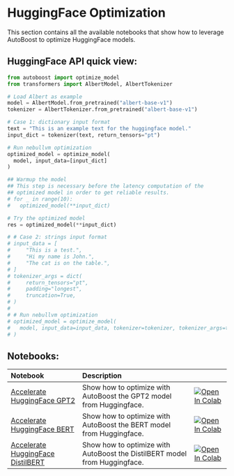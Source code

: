 # **HuggingFace Optimization**

This section contains all the available notebooks that show how to leverage AutoBoost to optimize HuggingFace models.

## HuggingFace API quick view:

``` python
from autoboost import optimize_model
from transformers import AlbertModel, AlbertTokenizer

# Load Albert as example
model = AlbertModel.from_pretrained("albert-base-v1")
tokenizer = AlbertTokenizer.from_pretrained("albert-base-v1")

# Case 1: dictionary input format
text = "This is an example text for the huggingface model."
input_dict = tokenizer(text, return_tensors="pt")

# Run nebullvm optimization
optimized_model = optimize_model(
  model, input_data=[input_dict]
)

## Warmup the model
## This step is necessary before the latency computation of the 
## optimized model in order to get reliable results.
# for _ in range(10):
#   optimized_model(**input_dict)

# Try the optimized model
res = optimized_model(**input_dict)

# # Case 2: strings input format
# input_data = [
#     "This is a test.",
#     "Hi my name is John.",
#     "The cat is on the table.",
# ]
# tokenizer_args = dict(
#     return_tensors="pt",
#     padding="longest",
#     truncation=True,
# )
# 
# # Run nebullvm optimization
# optimized_model = optimize_model(
#   model, input_data=input_data, tokenizer=tokenizer, tokenizer_args=tokenizer_args
# )
```

## Notebooks:
| Notebook                                                                                                                                                      | Description                                                               |                                                                                                                                                                                                                                                                                                             |
|:--------------------------------------------------------------------------------------------------------------------------------------------------------------|:--------------------------------------------------------------------------|:------------------------------------------------------------------------------------------------------------------------------------------------------------------------------------------------------------------------------------------------------------------------------------------------------------|
| [Accelerate HuggingFace GPT2](https://github.com/nebuly-ai/nebullvm/blob/main/notebooks/pytorch/Accelerate_Hugging_Face_GPT2_with_nebullvm.ipynb)    | Show how to optimize with AutoBoost the GPT2 model from Huggingface.      | [![Open In Colab](https://colab.research.google.com/assets/colab-badge.svg)](https://colab.research.google.com/drive/1TIylOv6JCMXI_MPBdtGKqiTK8RS66ioh?usp=sharing) |
| [Accelerate HuggingFace BERT](https://github.com/nebuly-ai/nebullvm/blob/main/notebooks/pytorch/Accelerate_Hugging_Face_BERT_with_nebullvm.ipynb)    | Show how to optimize with AutoBoost the BERT model from Huggingface.       | [![Open In Colab](https://colab.research.google.com/assets/colab-badge.svg)](https://colab.research.google.com/drive/1dGCVfX7LW-15n5FyCE3wAyX1jtX3jwKJ?usp=sharing) |
| [Accelerate HuggingFace DistilBERT](https://github.com/nebuly-ai/nebullvm/blob/main/notebooks/pytorch/Accelerate_Hugging_Face_DistilBERT_with_nebullvm.ipynb) | Show how to optimize with AutoBoost the DistilBERT model from Huggingface. | [![Open In Colab](https://colab.research.google.com/assets/colab-badge.svg)](https://colab.research.google.com/drive/1O6oHzGDKxOoTd2FCLnzqlFND5zFJyXy9?usp=sharing) |


